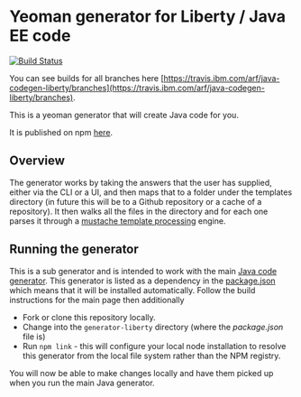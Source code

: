 # Yeoman generator for Liberty / Java EE code

[![Build Status](https://travis-ci.org/ibm-developer/generator-ibm-java-liberty.svg?branch=master)](https://travis-ci.org/ibm-developer/generator-ibm-java-liberty)

You can see builds for all branches here [https://travis.ibm.com/arf/java-codegen-liberty/branches](https://travis.ibm.com/arf/java-codegen-liberty/branches).

This is a yeoman generator that will create Java code for you.

It is published on npm [here](https://www.npmjs.com/package/generator-ibm-java-liberty).

## Overview
The generator works by taking the answers that the user has supplied, either via the CLI or a UI, and then maps that
to a folder under the templates directory (in future this will be to a Github repository or a cache of a repository).
It then walks all the files in the directory and for each one parses it through a [mustache template processing](https://mustache.github.io/mustache.5.html) engine.

## Running the generator

This is a sub generator and is intended to work with the main [Java code generator](https://github.com/ibm-developer/generator-ibm-java). This generator is listed as a dependency in the [package.json](https://github.ibm.com/arf/java-codegen-yeoman/blob/development/generator-java/package.json) which means that it will be installed automatically. Follow the build instructions for the main page then additionally

* Fork or clone this repository locally.
* Change into the `generator-liberty` directory (where the *package.json* file is)
* Run `npm link` - this will configure your local node installation to resolve this generator from the local file system rather than the NPM registry.

You will now be able to make changes locally and have them picked up when you run the main Java generator.
